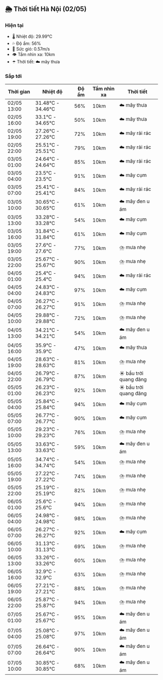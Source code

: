 ## 🌦️ Thời tiết Hà Nội (02/05)

### Hiện tại

- 🌡️ Nhiệt độ: 29.99℃
- 💦 Độ ẩm: 56%
- 💨 Sức gió: 0.57m/s
- 👁️ Tầm nhìn xa: 10km
- ☂️ Thời tiết: ☁️ mây thưa

### Sắp tới

| Thời gian | Nhiệt độ | Độ ẩm | Tầm nhìn xa | Thời tiết |
| --- | --- | --- | --- | --- |
| 02/05 13:00 | 31.48℃ - 34.46℃ | 56% | 10km | ☁️ mây thưa |
| 02/05 16:00 | 33.1℃ - 34.65℃ | 50% | 10km | ☁️ mây thưa |
| 02/05 19:00 | 27.26℃ - 27.26℃ | 72% | 10km | ☁️ mây rải rác |
| 02/05 22:00 | 25.51℃ - 25.51℃ | 79% | 10km | ☁️ mây rải rác |
| 03/05 01:00 | 24.64℃ - 24.64℃ | 85% | 10km | ☁️ mây rải rác |
| 03/05 04:00 | 23.5℃ - 23.5℃ | 91% | 10km | ☁️ mây cụm |
| 03/05 07:00 | 25.41℃ - 25.41℃ | 84% | 10km | ☁️ mây rải rác |
| 03/05 10:00 | 30.65℃ - 30.65℃ | 61% | 10km | ☁️ mây đen u ám |
| 03/05 13:00 | 33.28℃ - 33.28℃ | 54% | 10km | ☁️ mây cụm |
| 03/05 16:00 | 31.84℃ - 31.84℃ | 61% | 10km | ☁️ mây cụm |
| 03/05 19:00 | 27.6℃ - 27.6℃ | 77% | 10km | ⛈️ mưa nhẹ |
| 03/05 22:00 | 25.67℃ - 25.67℃ | 90% | 10km | ⛈️ mưa nhẹ |
| 04/05 01:00 | 25.4℃ - 25.4℃ | 94% | 10km | ☁️ mây rải rác |
| 04/05 04:00 | 24.83℃ - 24.83℃ | 97% | 10km | ☁️ mây cụm |
| 04/05 07:00 | 26.27℃ - 26.27℃ | 91% | 10km | ⛈️ mưa nhẹ |
| 04/05 10:00 | 29.88℃ - 29.88℃ | 72% | 10km | ⛈️ mưa nhẹ |
| 04/05 13:00 | 34.21℃ - 34.21℃ | 54% | 10km | ☁️ mây đen u ám |
| 04/05 16:00 | 35.9℃ - 35.9℃ | 47% | 10km | ☁️ mây thưa |
| 04/05 19:00 | 28.63℃ - 28.63℃ | 81% | 10km | ⛈️ mưa nhẹ |
| 04/05 22:00 | 26.79℃ - 26.79℃ | 87% | 10km | ☀️ bầu trời quang đãng |
| 05/05 01:00 | 26.23℃ - 26.23℃ | 92% | 10km | ☀️ bầu trời quang đãng |
| 05/05 04:00 | 25.84℃ - 25.84℃ | 94% | 10km | ☁️ mây cụm |
| 05/05 07:00 | 26.77℃ - 26.77℃ | 90% | 10km | ☁️ mây cụm |
| 05/05 10:00 | 29.23℃ - 29.23℃ | 76% | 10km | ⛈️ mưa nhẹ |
| 05/05 13:00 | 33.63℃ - 33.63℃ | 59% | 10km | ☁️ mây đen u ám |
| 05/05 16:00 | 34.74℃ - 34.74℃ | 54% | 10km | ⛈️ mưa nhẹ |
| 05/05 19:00 | 27.22℃ - 27.22℃ | 74% | 10km | ⛈️ mưa nhẹ |
| 05/05 22:00 | 25.19℃ - 25.19℃ | 82% | 10km | ⛈️ mưa nhẹ |
| 06/05 01:00 | 25.6℃ - 25.6℃ | 94% | 10km | ⛈️ mưa nhẹ |
| 06/05 04:00 | 24.98℃ - 24.98℃ | 98% | 10km | ⛈️ mưa nhẹ |
| 06/05 07:00 | 26.27℃ - 26.27℃ | 92% | 10km | ☁️ mây cụm |
| 06/05 10:00 | 31.13℃ - 31.13℃ | 69% | 10km | ⛈️ mưa nhẹ |
| 06/05 13:00 | 33.26℃ - 33.26℃ | 60% | 10km | ⛈️ mưa nhẹ |
| 06/05 16:00 | 32.9℃ - 32.9℃ | 63% | 10km | ⛈️ mưa nhẹ |
| 06/05 19:00 | 27.21℃ - 27.21℃ | 88% | 10km | ⛈️ mưa nhẹ |
| 06/05 22:00 | 25.87℃ - 25.87℃ | 94% | 10km | ⛈️ mưa nhẹ |
| 07/05 01:00 | 25.67℃ - 25.67℃ | 95% | 10km | ☁️ mây đen u ám |
| 07/05 04:00 | 25.08℃ - 25.08℃ | 97% | 10km | ☁️ mây đen u ám |
| 07/05 07:00 | 26.64℃ - 26.64℃ | 90% | 10km | ☁️ mây đen u ám |
| 07/05 10:00 | 30.85℃ - 30.85℃ | 68% | 10km | ☁️ mây đen u ám |
